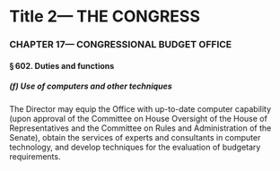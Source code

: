 
# Title 2— THE CONGRESS
### CHAPTER 17— CONGRESSIONAL BUDGET OFFICE
#### § 602. Duties and functions
##### (f) Use of computers and other techniques

The Director may equip the Office with up-to-date computer capability (upon approval of the Committee on House Oversight of the House of Representatives and the Committee on Rules and Administration of the Senate), obtain the services of experts and consultants in computer technology, and develop techniques for the evaluation of budgetary requirements.
